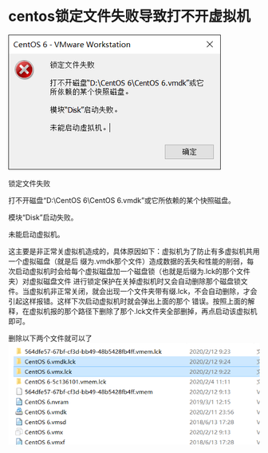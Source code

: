 # centos锁定文件失败导致打不开虚拟机

![centos锁定文件失败导致打不开虚拟机](../.vuepress/public/centoslckfail.png)

锁定文件失败

打不开磁盘“D:\CentOS 6\CentOS 6.vmdk”或它所依赖的某个快照磁盘。

模块“Disk”启动失败。

未能启动虚拟机。

这主要是非正常关虚拟机造成的，具体原因如下：虚拟机为了防止有多虚拟机共用一个虚拟磁盘（就是后 缀为.vmdk那个文件）造成数据的丢失和性能的削弱，每次启动虚拟机时会给每个虚拟磁盘加一个磁盘锁（也就是后缀为.lck的那个文件夹）对虚拟磁盘文件 进行锁定保护在关掉虚拟机时又会自动删除那个磁盘锁文件。当虚拟机非正常关闭，就会出现一个文件夹带有缀.lck，不会自动删除，才会引起这样报错。这样下次启动虚拟机时就会弹出上面的那个 错误。按照上面的解释，在虚拟机报的那个路径下删除了那个.lck文件夹全部删掉，再点启动该虚拟机即可。

删除以下两个文件就可以了
![centos6 lck文件](../.vuepress/public/centos6lck.png)











